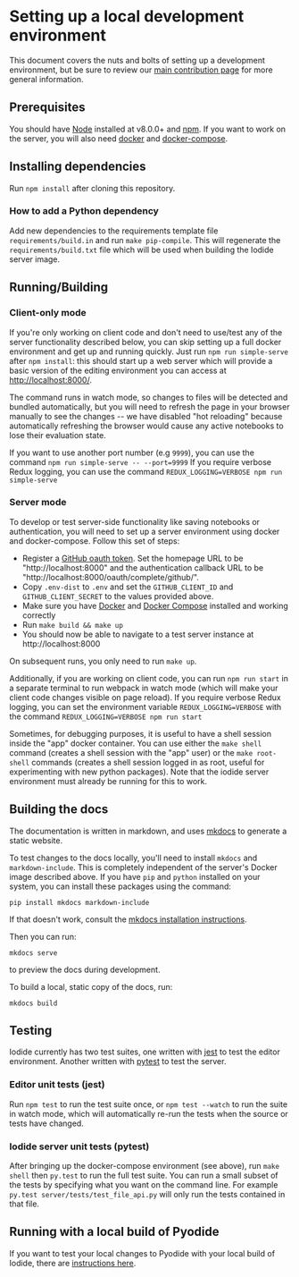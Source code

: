 # Setting up a local development environment

This document covers the nuts and bolts of setting up a development environment, but be sure to review our [main contribution page](contributing.md) for more general information.

## Prerequisites

You should have [Node](https://nodejs.org/) installed at v8.0.0+ and [npm](https://www.npmjs.com/). If you want to work on the server, you will also need [docker](https://www.docker.com/) and [docker-compose](https://docs.docker.com/compose/).

## Installing dependencies

Run `npm install` after cloning this repository.

### How to add a Python dependency

Add new dependencies to the requirements template file `requirements/build.in`
and run `make pip-compile`. This will regenerate the `requirements/build.txt`
file which will be used when building the Iodide server image.

## Running/Building

### Client-only mode

If you're only working on client code and don't need to use/test any of the server functionality described below,
you can skip setting up a full docker environment and get up and running quickly. Just run
`npm run simple-serve` after `npm install`: this should start up a web server which will provide a basic
version of the editing environment you can access at [http://localhost:8000/](http://localhost:8000/).

The command runs in watch mode, so changes to files will be detected and bundled automatically, but you will need to refresh the page in your browser manually to see the changes -- we have disabled "hot reloading" because automatically refreshing the browser would cause any active notebooks to lose their evaluation state.

If you want to use another port number (e.g `9999`), you can use the command `npm run simple-serve -- --port=9999`
If you require verbose Redux logging, you can use the command `REDUX_LOGGING=VERBOSE npm run simple-serve`

### Server mode

To develop or test server-side functionality like saving notebooks or authentication, you will need to set up a server environment using docker and docker-compose. Follow this set of steps:

- Register a [GitHub oauth token](https://github.com/settings/applications/new). Set the homepage URL to be
  "http://localhost:8000" and the authentication callback URL to be "http://localhost:8000/oauth/complete/github/".
- Copy `.env-dist` to `.env` and set the `GITHUB_CLIENT_ID` and `GITHUB_CLIENT_SECRET` to the values provided above.
- Make sure you have [Docker](https://docs.docker.com/install/) and [Docker Compose](https://docs.docker.com/compose/install/) installed and working correctly
- Run `make build && make up`
- You should now be able to navigate to a test server instance at http://localhost:8000

On subsequent runs, you only need to run `make up`.

Additionally, if you are working on client code, you can run `npm run start` in a separate terminal to run webpack in watch mode (which will make your client code changes visible on page reload). If you require verbose Redux logging, you can set the environment variable `REDUX_LOGGING=VERBOSE` with the command `REDUX_LOGGING=VERBOSE npm run start`

Sometimes, for debugging purposes, it is useful to have a shell session inside the "app" docker container. You
can use either the `make shell` command (creates a shell session with the "app" user) or the `make root-shell`
commands (creates a shell session logged in as root, useful for experimenting with new python packages). Note that the iodide server environment must already be running for this to work.

## Building the docs

The documentation is written in markdown, and uses
[mkdocs](https://www.mkdocs.org/) to generate a static website.

To test changes to the docs locally, you'll need to install `mkdocs` and
`markdown-include`. This is completely independent of the server's Docker image
described above. If you have `pip` and `python` installed on your system, you
can install these packages using the command:

```
pip install mkdocs markdown-include
```

If that doesn't work, consult the [mkdocs installation
instructions](https://www.mkdocs.org/#installing-mkdocs).

Then you can run:

```
mkdocs serve
```

to preview the docs during development.

To build a local, static copy of the docs, run:

```
mkdocs build
```

## Testing

Iodide currently has two test suites, one written with [jest](https://jestjs.io/) to test the editor environment. Another written with [pytest](https://docs.pytest.org/en/latest/) to test the server.

### Editor unit tests (jest)

Run `npm test` to run the test suite once, or `npm test --watch` to run the suite in watch mode, which will automatically re-run the tests when the source or tests have changed.

### Iodide server unit tests (pytest)

After bringing up the docker-compose environment (see above), run `make shell` then `py.test` to run the full test suite. You can run a small subset of the tests by specifying what you want on the command line. For example `py.test server/tests/test_file_api.py` will only run the tests contained in that file.

## Running with a local build of Pyodide

If you want to test your local changes to Pyodide with your local build of Iodide, there are [instructions here](https://github.com/iodide-project/pyodide/blob/master/docs/using_pyodide_from_iodide.md#using-a-local-build-of-pyodide-with-iodide).
